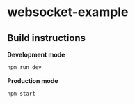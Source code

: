 # websocket-example

## Build instructions

**Development mode**

```bash
npm run dev
```

**Production mode**

```bash
npm start
```
